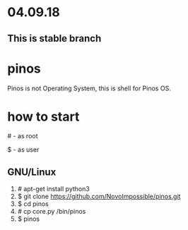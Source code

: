 # 04.09.18
## This is stable branch

# pinos
Pinos is not Operating System, this is shell for Pinos OS.

# how to start
\# - as root

$ - as user
## GNU/Linux
1. \# apt-get install python3
2. $ git clone https://github.com/NovoImpossible/pinos.git
3. $ cd pinos
4. \# cp core.py /bin/pinos
5. $ pinos

